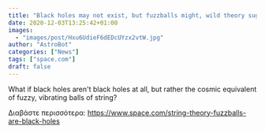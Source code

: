 ```yaml
---
title: "Black holes may not exist, but fuzzballs might, wild theory suggests"
date: 2020-12-03T13:25:42+01:00
images:
  - "images/post/Hxu6UdieF6dEDcUYzx2vtW.jpg"
author: "AstroBot"
categories: ["News"]
tags: ["space.com"]
draft: false
---
```


What if black holes aren't black holes at all, but rather the cosmic equivalent of fuzzy, vibrating balls of string? 

Διαβάστε περισσότερα: https://www.space.com/string-theory-fuzzballs-are-black-holes
